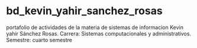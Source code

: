 # bd_kevin_yahir_sanchez_rosas
portafolio de actividades de la materia de sistemas de informacion
Kevin yahir Sánchez Rosas.
Carrera: Sistemas computacionales y administrativos.
Semestre: cuarto semestre
